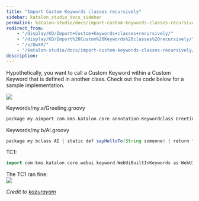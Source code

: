 ```yaml
---
title: "Import Custom Keywords classes recursively" 
sidebar: katalon_studio_docs_sidebar
permalink: katalon-studio/docs/import-custom-keywords-classes-recursively.html 
redirect_from:
    - "/display/KD/Import+Custom+Keywords+classes+recursively/"
    - "/display/KD/Import%20Custom%20Keywords%20classes%20recursively/"
    - "/x/QwXR/"
    - "/katalon-studio/docs/import-custom-keywords-classes-recursively/"
description: 
---
```

Hypothetically, you want to call a Custom Keyword within a Custom Keyword that is defined in another class. Check out the code below for a sample implementation.

  
![](https://github.com/katalon-studio/docs-images/raw/master/katalon-studio/docs/import-custom-keywords-classes-recursively/f5uxhyxe7z65.png)  
  
Keywords/my.a/Greeting.groovy  

```groovy
package my.aimport com.kms.katalon.core.annotation.Keywordclass Greeting { @Keyword def greet(String someone) { return my.b.AI.sayHelloTo(someone) }}
```

Keywords/my.b/AI.groovy  

```groovy
package my.bclass AI { static def sayHelloTo(String someone) { return "Hello, ${someone}." }}
```

  
TC1:  

```groovy
import com.kms.katalon.core.webui.keyword.WebUiBuiltInKeywords as WebUIdef str = CustomKeywords.'my.a.Greeting.greet'("Drunda")WebUI.comment(">>> ${str}")
```

  
The TC1 ran fine:  
![](https://github.com/katalon-studio/docs-images/raw/master/katalon-studio/docs/import-custom-keywords-classes-recursively/30qrty5tymg5.png)

  

_Credit to [kazurayam](https://forum.katalon.com/discussion/6971/importing-custom-keywords-classes-recursively-within-a-custom-keyword#Comment_16124)_